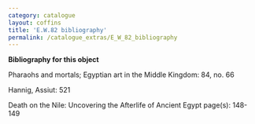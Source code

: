 ```yaml
---
category: catalogue
layout: coffins
title: 'E.W.82 bibliography'
permalink: /catalogue_extras/E_W_82_bibliography
---
```


**Bibliography for this object**


Pharaohs and mortals; Egyptian art in the Middle Kingdom: 84, no. 66

Hannig, Assiut: 521

Death on the Nile: Uncovering the Afterlife of Ancient Egypt page(s): 148-149




